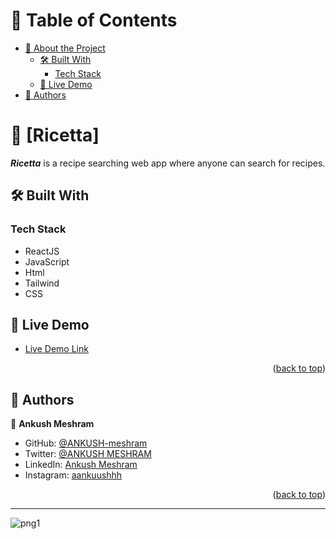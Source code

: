 # 📗 Table of Contents

- [📖 About the Project](#about-project)
  - [🛠 Built With](#built-with)
    - [Tech Stack](#tech-stack)
  - [🚀 Live Demo](#live-demo)
- [👥 Authors](#authors)

# 📖 [Ricetta] <a name="about-project"></a>

***Ricetta*** is a recipe searching web app where anyone can search for recipes.

## 🛠 Built With <a name="built-with"></a>

### Tech Stack <a name="tech-stack"></a>

- ReactJS
- JavaScript
- Html
- Tailwind
- CSS

## 🚀 Live Demo <a name="live-demo"></a>

- [Live Demo Link](https://la-ricetta-the-ricipe-app-by-ankush.netlify.app/)

<p align="right">(<a href="#readme-top">back to top</a>)</p>

## 👥 Authors <a name="authors"></a>

👤 **Ankush Meshram**

- GitHub: [@ANKUSH-meshram](https://github.com/ANKUSH-meshram)
- Twitter: [@ANKUSH MESHRAM](https://twitter.com/AnkushM48240707)
- LinkedIn: [Ankush Meshram](https://www.linkedin.com/in/ankush-meshram-2b1739227/)
- Instagram: [aankuushhh](https://www.instagram.com/aankuushhh/)

<p align="right">(<a href="#readme-top">back to top</a>)</p>

---

![png1](https://user-images.githubusercontent.com/118118102/221403794-4dcbc217-17dc-47dc-838d-c37d55494343.png)
